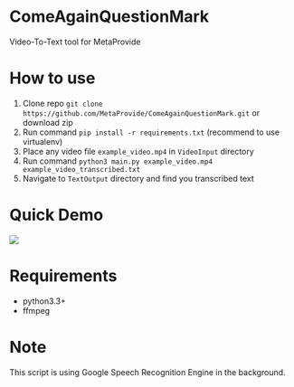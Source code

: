 # ComeAgainQuestionMark
Video-To-Text tool for MetaProvide

# How to use
1. Clone repo `git clone https://github.com/MetaProvide/ComeAgainQuestionMark.git` or download zip
2. Run command `pip install -r requirements.txt` (recommend to use virtualenv)
3. Place any video file `example_video.mp4` in `VideoInput` directory
4. Run command `python3 main.py example_video.mp4 example_video_transcribed.txt`
5. Navigate to `TextOutput` directory and find you transcribed text

# Quick Demo
![](assets/demo.gif)

# Requirements
- python3.3+
- ffmpeg

# Note
This script is using Google Speech Recognition Engine in the background.


